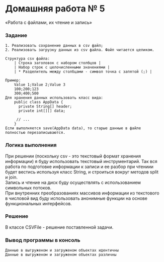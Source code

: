 # Домашняя работа № 5
«Работа с файлами, их чтение и запись»

### Задание
```
1. Реализовать сохранение данных в csv файл;
2. Реализовать загрузку данных из csv файла. Файл читается целиком.

Структура csv файла:
    | Строка заголовок с набором столбцов |
    | Набор строк с целочисленными значениями |
    | * Разделитель между столбцами - символ точка с запятой (;) |

Пример:
    Value 1;Value 2;Value 3
    100;200;123
    300;400;500
Для хранения данных использовать класс вида:
    public class AppData {
      private String[] header;
      private int[][] data;
    
     // ...
    }
Если выполняется save(AppData data), то старые данные в файле полностью перезаписываются.
```
### Логика выполнения
При решении (поскольку csv - это текстовый формат хранения информации) я буду использовать текстовый инструментарий. 
Так вся работа по подготовке информации к записи и ее разбор при чтениии будет вестись используя класс String, и 
строиться вокруг методов split и join.  
Запись и чтение на диск буду осуществлять с использованием символьных потоков.  
При внутренних преобразованиях массивов информации из текстового в числовой вид буду использовать анонимные функции на 
основе функциональных интерфейсов.

### Решение
В классе CSVFile - решение поставленной задачи. 

### Вывод программы в консоль
```
Данные в выгруженом и загруженом объектах идентичны
Данные в выгруженом и загруженом объектах различны
```